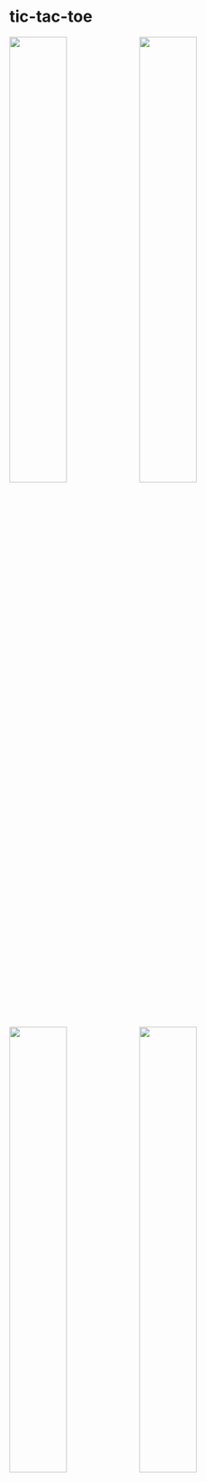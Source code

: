 # tic-tac-toe
<div>
  
<img src="https://user-images.githubusercontent.com/58876947/171254390-568272e1-5c2e-44d1-8a8b-4e4dc148c2f1.png" width="45%"  margin="auto" />

<img src="https://user-images.githubusercontent.com/58876947/171254406-736bcc86-ad73-4e1c-8f7b-d7b1bf6d4dfc.png" width="45%"  margin="auto" />

<img src="https://user-images.githubusercontent.com/58876947/171254440-e285c101-7c5b-47de-bd27-d532598633ab.png" width="45%" margin="auto" />

<img src="https://user-images.githubusercontent.com/58876947/171254459-b41451f3-a4d4-4062-b17c-d9397e46b178.png" width="45%" margin="auto" />

</div>
